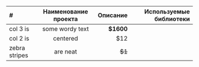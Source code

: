 | #             | Наименование проекта| Описание | Используемые библиотеки |
|:------------- |:---------------:| -------------:| -------------:|
| col 3 is      | some wordy text |     **$1600** |               | 
| col 2 is      | centered        |         $12   |               |
| zebra stripes | are neat        |        ~~$1~~ |               |
